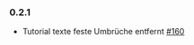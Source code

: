 ### 0.2.1

* Tutorial texte feste Umbrüche entfernt [#160](https://github.com/demokratie-live/democracy-client/issues/160)
